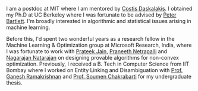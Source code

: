 I am a postdoc at MIT where I am mentored by [Costis Daskalakis](https://people.csail.mit.edu/costis/). I obtained my Ph.D at UC Berkeley where I was fortunate to be advised by [Peter Bartlett](https://www.stat.berkeley.edu/~bartlett/). I'm broadly interested in algorithmic and statistical issues arising in machine learning. 

Before this, I'd spent two wonderful years as a research fellow in the Machine Learning & Optimization group at Microsoft Research, India, where I was fortunate to work with [Prateek Jain](https://www.prateekjain.org), [Praneeth Netrapalli](https://praneethnetrapalli.org/) and [Nagarajan Natarajan](https://www.microsoft.com/en-us/research/people/nagarajn/) on designing provable algorithms for non-convex optimization. Previously, I received a B. Tech in Computer Science from IIT Bombay where I worked on Entity Linking and Disambiguation with [Prof. Ganesh Ramakrishnan](https://www.cse.iitb.ac.in/~ganesh/) and [Prof. Soumen Chakrabarti](https://www.cse.iitb.ac.in/~soumen/) for my undergraduate thesis.